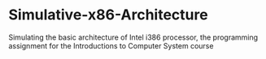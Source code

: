 # Simulative-x86-Architecture
Simulating the basic architecture of Intel i386 processor, the programming assignment for the Introductions to Computer System course
